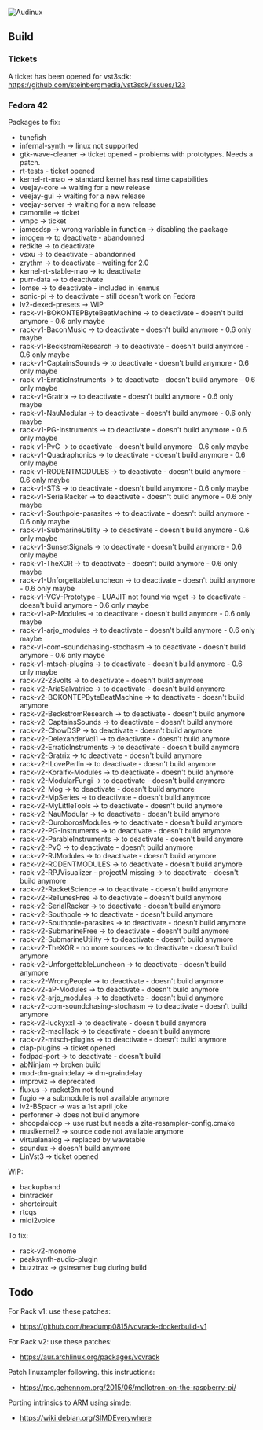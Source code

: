 ![Audinux](../images/AudinuxBanner.png)

## Build

### Tickets

A ticket has been opened for vst3sdk: https://github.com/steinbergmedia/vst3sdk/issues/123

### Fedora 42

Packages to fix:
* tunefish 
* infernal-synth -> linux not supported 
* gtk-wave-cleaner -> ticket opened - problems with prototypes. Needs a patch.
* rt-tests - ticket opened
* kernel-rt-mao -> standard kernel has real time capabilities
* veejay-core -> waiting for a new release
* veejay-gui -> waiting for a new release
* veejay-server -> waiting for a new release
* camomile -> ticket
* vmpc -> ticket
* jamesdsp -> wrong variable in function -> disabling the package
* imogen -> to deactivate - abandonned
* redkite -> to deactivate
* vsxu -> to deactivate - abandonned
* zrythm -> to deactivate - waiting for 2.0
* kernel-rt-stable-mao -> to deactivate
* purr-data -> to deactivate
* lomse -> to deactivate - included in lenmus
* sonic-pi -> to deactivate - still doesn't work on Fedora
* lv2-dexed-presets -> WIP
* rack-v1-BOKONTEPByteBeatMachine -> to deactivate - doesn't build anymore - 0.6 only maybe
* rack-v1-BaconMusic -> to deactivate - doesn't build anymore - 0.6 only maybe
* rack-v1-BeckstromResearch -> to deactivate - doesn't build anymore - 0.6 only maybe
* rack-v1-CaptainsSounds -> to deactivate - doesn't build anymore - 0.6 only maybe
* rack-v1-ErraticInstruments -> to deactivate - doesn't build anymore - 0.6 only maybe
* rack-v1-Gratrix -> to deactivate - doesn't build anymore - 0.6 only maybe
* rack-v1-NauModular -> to deactivate - doesn't build anymore - 0.6 only maybe
* rack-v1-PG-Instruments -> to deactivate - doesn't build anymore - 0.6 only maybe
* rack-v1-PvC -> to deactivate - doesn't build anymore - 0.6 only maybe
* rack-v1-Quadraphonics -> to deactivate - doesn't build anymore - 0.6 only maybe
* rack-v1-RODENTMODULES -> to deactivate - doesn't build anymore - 0.6 only maybe
* rack-v1-STS -> to deactivate - doesn't build anymore - 0.6 only maybe
* rack-v1-SerialRacker -> to deactivate - doesn't build anymore - 0.6 only maybe
* rack-v1-Southpole-parasites -> to deactivate - doesn't build anymore - 0.6 only maybe
* rack-v1-SubmarineUtility -> to deactivate - doesn't build anymore - 0.6 only maybe
* rack-v1-SunsetSignals -> to deactivate - doesn't build anymore - 0.6 only maybe
* rack-v1-TheXOR -> to deactivate - doesn't build anymore - 0.6 only maybe
* rack-v1-UnforgettableLuncheon -> to deactivate - doesn't build anymore - 0.6 only maybe
* rack-v1-VCV-Prototype - LUAJIT not found via wget -> to deactivate - doesn't build anymore - 0.6 only maybe
* rack-v1-aP-Modules -> to deactivate - doesn't build anymore - 0.6 only maybe
* rack-v1-arjo_modules -> to deactivate - doesn't build anymore - 0.6 only maybe
* rack-v1-com-soundchasing-stochasm -> to deactivate - doesn't build anymore - 0.6 only maybe
* rack-v1-mtsch-plugins -> to deactivate - doesn't build anymore - 0.6 only maybe
* rack-v2-23volts -> to deactivate - doesn't build anymore 
* rack-v2-AriaSalvatrice -> to deactivate - doesn't build anymore 
* rack-v2-BOKONTEPByteBeatMachine -> to deactivate - doesn't build anymore 
* rack-v2-BeckstromResearch -> to deactivate - doesn't build anymore 
* rack-v2-CaptainsSounds -> to deactivate - doesn't build anymore 
* rack-v2-ChowDSP -> to deactivate - doesn't build anymore 
* rack-v2-DelexanderVol1 -> to deactivate - doesn't build anymore 
* rack-v2-ErraticInstruments -> to deactivate - doesn't build anymore 
* rack-v2-Gratrix -> to deactivate - doesn't build anymore 
* rack-v2-ILovePerlin -> to deactivate - doesn't build anymore 
* rack-v2-Koralfx-Modules -> to deactivate - doesn't build anymore 
* rack-v2-ModularFungi -> to deactivate - doesn't build anymore 
* rack-v2-Mog -> to deactivate - doesn't build anymore 
* rack-v2-MpSeries -> to deactivate - doesn't build anymore 
* rack-v2-MyLittleTools -> to deactivate - doesn't build anymore 
* rack-v2-NauModular -> to deactivate - doesn't build anymore 
* rack-v2-OuroborosModules -> to deactivate - doesn't build anymore 
* rack-v2-PG-Instruments -> to deactivate - doesn't build anymore 
* rack-v2-ParableInstruments -> to deactivate - doesn't build anymore 
* rack-v2-PvC -> to deactivate - doesn't build anymore 
* rack-v2-RJModules -> to deactivate - doesn't build anymore 
* rack-v2-RODENTMODULES -> to deactivate - doesn't build anymore 
* rack-v2-RPJVisualizer - projectM missing -> to deactivate - doesn't build anymore 
* rack-v2-RacketScience -> to deactivate - doesn't build anymore 
* rack-v2-ReTunesFree -> to deactivate - doesn't build anymore 
* rack-v2-SerialRacker -> to deactivate - doesn't build anymore 
* rack-v2-Southpole -> to deactivate - doesn't build anymore 
* rack-v2-Southpole-parasites -> to deactivate - doesn't build anymore 
* rack-v2-SubmarineFree -> to deactivate - doesn't build anymore 
* rack-v2-SubmarineUtility -> to deactivate - doesn't build anymore 
* rack-v2-TheXOR - no more sources -> to deactivate - doesn't build anymore 
* rack-v2-UnforgettableLuncheon -> to deactivate - doesn't build anymore 
* rack-v2-WrongPeople -> to deactivate - doesn't build anymore 
* rack-v2-aP-Modules -> to deactivate - doesn't build anymore 
* rack-v2-arjo_modules -> to deactivate - doesn't build anymore 
* rack-v2-com-soundchasing-stochasm -> to deactivate - doesn't build anymore 
* rack-v2-luckyxxl -> to deactivate - doesn't build anymore 
* rack-v2-mscHack -> to deactivate - doesn't build anymore 
* rack-v2-mtsch-plugins -> to deactivate - doesn't build anymore 
* clap-plugins -> ticket opened
* fodpad-port -> to deactivate - doesn't build
* abNinjam -> broken build
* mod-dm-graindelay -> dm-graindelay
* improviz -> deprecated
* fluxus -> racket3m not found
* fugio -> a submodule is not available anymore
* lv2-BSpacr -> was a 1st april joke
* performer -> does not build anymore
* shoopdaloop -> use rust but needs a zita-resampler-config.cmake 
* musikernel2 -> source code not available anymore
* virtualanalog -> replaced by wavetable
* soundux -> doesn't build anymore
* LinVst3 -> ticket opened

WIP:
* backupband
* bintracker
* shortcircuit
* rtcqs
* midi2voice

To fix:
* rack-v2-monome
* peaksynth-audio-plugin
* buzztrax -> gstreamer bug during build

## Todo

For Rack v1: use these patches:
- https://github.com/hexdump0815/vcvrack-dockerbuild-v1

For Rack v2: use these patches:
- https://aur.archlinux.org/packages/vcvrack

Patch linuxampler following. this instructions:
- https://rpc.gehennom.org/2015/06/mellotron-on-the-raspberry-pi/

Porting intrinsics to ARM using simde:
- https://wiki.debian.org/SIMDEverywhere


